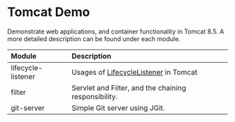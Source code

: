 # Tomcat Demo

Demonstrate web applications, and container functionality in Tomcat 8.5. A
more detailed description can be found under each module.

Module | Description
:--- | :---
lifecycle-listener | Usages of [LifecycleListener][LifecycleListener] in Tomcat
filter | Servlet and Filter, and the chaining responsibility.
git-server | Simple Git server using JGit.

[LifecycleListener]: http://tomcat.apache.org/tomcat-8.5-doc/config/listeners.html
